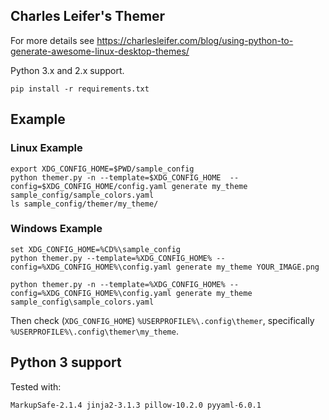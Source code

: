 ## Charles Leifer's Themer

For more details see https://charlesleifer.com/blog/using-python-to-generate-awesome-linux-desktop-themes/

Python 3.x and 2.x support.

    pip install -r requirements.txt

## Example

### Linux Example

    export XDG_CONFIG_HOME=$PWD/sample_config
    python themer.py -n --template=$XDG_CONFIG_HOME  --config=$XDG_CONFIG_HOME/config.yaml generate my_theme sample_config/sample_colors.yaml
    ls sample_config/themer/my_theme/


### Windows Example

    set XDG_CONFIG_HOME=%CD%\sample_config
    python themer.py --template=%XDG_CONFIG_HOME% --config=%XDG_CONFIG_HOME%\config.yaml generate my_theme YOUR_IMAGE.png

    python themer.py -n --template=%XDG_CONFIG_HOME% --config=%XDG_CONFIG_HOME%\config.yaml generate my_theme sample_config\sample_colors.yaml

Then check (`XDG_CONFIG_HOME`) `%USERPROFILE%\.config\themer`, specifically `%USERPROFILE%\.config\themer\my_theme`.

## Python 3 support

Tested with:

    MarkupSafe-2.1.4 jinja2-3.1.3 pillow-10.2.0 pyyaml-6.0.1

